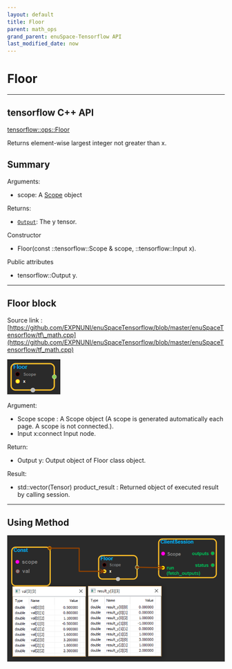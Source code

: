 ```yaml
--- 
layout: default 
title: Floor 
parent: math_ops 
grand_parent: enuSpace-Tensorflow API 
last_modified_date: now 
--- 
```


# Floor

---

## tensorflow C++ API

[tensorflow::ops::Floor](https://www.tensorflow.org/api_docs/cc/class/tensorflow/ops/floor)

Returns element-wise largest integer not greater than x. 

## Summary

Arguments:

* scope: A [Scope](https://www.tensorflow.org/api_docs/cc/class/tensorflow/scope.html#classtensorflow_1_1_scope) object

Returns:

* [`Output`](https://www.tensorflow.org/api_docs/cc/class/tensorflow/output.html#classtensorflow_1_1_output): The y tensor.

Constructor

* Floor\(const ::tensorflow::Scope & scope, ::tensorflow::Input x\).

Public attributes

* tensorflow::Output y.

---

## Floor block

Source link : [https://github.com/EXPNUNI/enuSpaceTensorflow/blob/master/enuSpaceTensorflow/tf\_math.cpp](https://github.com/EXPNUNI/enuSpaceTensorflow/blob/master/enuSpaceTensorflow/tf_math.cpp)

![](../assets/math_Floor_Symbol.png)

Argument:

* Scope scope : A Scope object \(A scope is generated automatically each page. A scope is not connected.\).
* Input x:connect  Input node.

Return:

* Output y: Output object of Floor class object.

Result:

* std::vector\(Tensor\) product\_result : Returned object of executed result by calling session.

---

## Using Method

![](../assets/math_Floor_Method.png)

